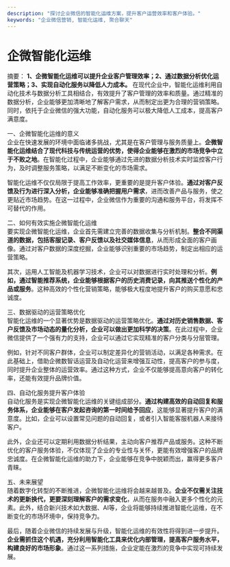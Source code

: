 ```yaml
---
description: "探讨企业微信的智能化运维方案，提升客户运营效率和客户体验。"
keywords: "企业微信营销, 智能化运维, 聚合聊天"
---
```

# 企微智能化运维

摘要： **1、企微智能化运维可以提升企业客户管理效率；2、通过数据分析优化运营策略；3、实现自动化服务以降低人力成本。** 在现代企业中，智能化运维利用自动化技术与数据分析工具相结合，有效提升了客户管理的效率和质量。通过精准的数据分析，企业能够更加清晰地了解客户需求，从而制定出更为合理的营销策略。同时，依托于企业微信的强大功能，自动化服务可以极大降低人工成本，提高客户满意度。

一、企微智能化运维的意义  
企业在快速发展的环境中面临诸多挑战，尤其是在客户管理与服务质量上。**企微智能化运维结合了现代科技与传统运营的优势，使得企业能够在激烈的市场竞争中立于不败之地**。在智能化过程中，企业能够通过先进的数据分析技术实时监控客户行为，及时调整服务策略，以满足不断变化的市场需求。

智能化运维不仅仅局限于提高工作效率，更重要的是提升客户体验。**通过对客户反馈及行为进行深入分析，企业能够准确把握用户需求**，进而改善产品与服务，使之更贴近市场趋势。在这一过程中，企业微信作为重要的沟通和服务平台，将发挥不可替代的作用。

二、如何有效实施企微智能化运维  
要实现企微智能化运维，企业首先需建立完善的数据收集与分析机制。**整合不同渠道的数据，包括客服记录、客户反馈以及社交媒体信息**，从而形成全面的客户画像。通过对客户数据的深度挖掘，企业能够识别重要的市场趋势，制定出相应的运营策略。

其次，运用人工智能及机器学习技术，企业可以对数据进行实时处理和分析。**例如，通过智能推荐系统，企业能够根据客户的历史消费记录，向其推送个性化的产品或服务**。这种高效的个性化营销策略，能够极大程度地提升客户的购买意愿和忠诚度。

三、数据驱动的运营策略优化  
智能化运维的一个显著优势是数据驱动的运营策略优化。**通过对历史销售数据、客户反馈及市场动态的量化分析，企业可以做出更加科学的决策**。在此过程中，企业微信提供了一个强有力的支持，企业可以通过它实现精准的客户分类与分层管理。

例如，针对不同客户群体，企业可以制定差异化的营销活动，以满足各种需求。在此基础上，借助企微数智话运营及自动化运营来增强互动性，提高客户的参与度，同时提升企业整体的运营效率。通过这种方式，企业不仅能够提高意向客户的转化率，还能有效提升品牌价值。

四、自动化服务提升客户体验  
自动化服务是实现企微智能化运维的关键组成部分。**通过构建高效的自动回复和服务体系，企业能够在客户发起咨询的第一时间给予回应**，这能够显著提升客户的满意度。比如，企业可以设置常见问题的自动回复，或者引入智能客服机器人来接待客户。

此外，企业还可以定期利用数据分析结果，主动向客户推荐产品或服务。这种不断优化的客户服务体验，不仅体现了企业的专业性与关怀，更能有效增强客户的品牌忠诚度。在企微智能化运维的助力下，企业能够在竞争中脱颖而出，赢得更多客户青睐。

五、未来展望  
随着数字化转型的不断推进，企微智能化运维将会越来越普及。**企业不仅需关注技术的更新换代，更要深刻理解客户的需求变化**，从而在服务中融入更多个性化的元素。此外，结合新兴技术如大数据、AI等，企业将能够持续推进智能化运维，在不断变化的市场环境中，保持竞争力。

最后，随着企业微信的持续发展与升级，智能化运维的有效性将得到进一步提升。**企业需抓住这个机遇，充分利用智能化工具来优化内部管理，提高客户服务水平，构建良好的市场形象**。通过这一系列措施，企业定能在激烈的竞争中实现可持续发展。
